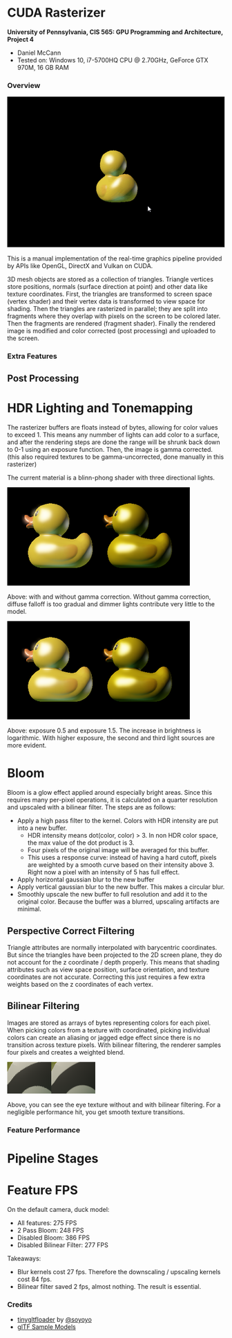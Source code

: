 CUDA Rasterizer
===============

**University of Pennsylvania, CIS 565: GPU Programming and Architecture, Project 4**

* Daniel McCann
* Tested on: Windows 10, i7-5700HQ CPU @ 2.70GHz, GeForce GTX 970M, 16 GB RAM

### Overview

![](./renders/raster.gif)

This is a manual implementation of the real-time graphics pipeline provided by APIs like OpenGL, DirectX and Vulkan on CUDA.

3D mesh objects are stored as a collection of triangles. Triangle vertices store positions, normals (surface direction at point) and other data like texture coordinates. First, the triangles are transformed to screen space (vertex shader) and their vertex data is transformed to view space for shading. Then the triangles are rasterized in parallel; they are split into fragments where they overlap with pixels on the screen to be colored later. Then the fragments are rendered (fragment shader). Finally the rendered image is modified and color corrected (post processing) and uploaded to the screen.

### Extra Features

## Post Processing

# HDR Lighting and Tonemapping

The rasterizer buffers are floats instead of bytes, allowing for color values to exceed 1. This means any nummber of lights can add color to a surface, and after the rendering steps are done the range will be shrunk back down to 0-1 using an exposure function. Then, the image is gamma corrected. (this also required textures to be gamma-uncorrected, done manually in this rasterizer)

The current material is a blinn-phong shader with three directional lights.

![](./renders/comparisonGamma.png)

Above: with and without gamma correction. Without gamma correction, diffuse falloff is too gradual and dimmer lights contribute very little to the model.

![](./renders/comparisonGamma.png)

Above: exposure 0.5 and exposure 1.5. The increase in brightness is logarithmic. With higher exposure, the second and third light sources are more evident.

# Bloom


Bloom is a glow effect applied around especially bright areas. Since this requires many per-pixel operations, it is calculated on a quarter resolution and upscaled with a bilinear filter. The steps are as follows:
* Apply a high pass filter to the kernel. Colors with HDR intensity are put into a new buffer.
	* HDR intensity means dot(color, color) > 3. In non HDR color space, the max value of the dot product is 3.
	* Four pixels of the original image will be averaged for this buffer.
	* This uses a response curve: instead of having a hard cutoff, pixels are weighted by a smooth curve based on their intensity above 3. Right now a pixel with an intensity of 5 has full effect.
* Apply horizontal gaussian blur to the new buffer
* Apply vertical gaussian blur to the new buffer. This makes a circular blur.
* Smoothly upscale the new buffer to full resolution and add it to the original color. Because the buffer was a blurred, upscaling artifacts are minimal. 

## Perspective Correct Filtering

Triangle attributes are normally interpolated with barycentric coordinates. But since the triangles have been projected to the 2D screen plane, they do not account for the z coordinate / depth properly. This means that shading attributes such as view space position, surface orientation, and texture coordinates are not accurate. Correcting this just requires a few extra weights based on the z coordinates of each vertex.

## Bilinear Filtering

Images are stored as arrays of bytes representing colors for each pixel. When picking colors from a texture with coordinated, picking individual colors can create an aliasing or jagged edge effect since there is no transition across texture pixels. With bilinear filtering, the renderer samples four pixels and creates a weighted blend.

![](./renders/comparisonBilinear.png)

Above, you can see the eye texture without and with bilinear filtering. For a negligible performance hit, you get smooth texture transitions.

### Feature Performance

# Pipeline Stages

# Feature FPS
On the default camera, duck model:

* All features: 275 FPS
* 2 Pass Bloom: 248 FPS
* Disabled Bloom: 386 FPS
* Disabled Bilinear Filter: 277 FPS

Takeaways:
* Blur kernels cost 27 fps. Therefore the downscaling / upscaling kernels cost 84 fps.
* Bilinear filter saved 2 fps, almost nothing. The result is essential.


### Credits

* [tinygltfloader](https://github.com/syoyo/tinygltfloader) by [@soyoyo](https://github.com/syoyo)
* [glTF Sample Models](https://github.com/KhronosGroup/glTF/blob/master/sampleModels/README.md)

